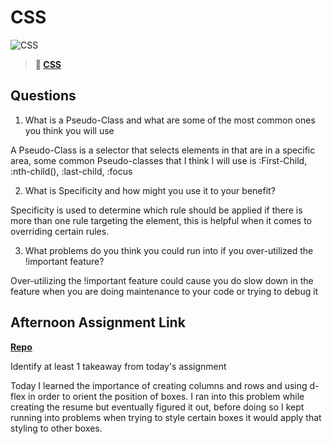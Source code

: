 # CSS

![CSS](https://bcw.blob.core.windows.net/public/cssUnit/1411879719053976)

> **📖 [CSS](https://codeworksacademy.com/fs-student-guide/resources/wk1/03-CSS)**

## Questions

1. What is a Pseudo-Class and what are some of the most common ones you think you will use

A Pseudo-Class is a selector that selects elements in that are in a specific area, some common Pseudo-classes that I think I will use is :First-Child, :nth-child(), :last-child, :focus

2. What is Specificity and how might you use it to your benefit?

Specificity is used to determine which rule should be applied if there is more than one rule targeting the element, this is helpful when it comes to overriding certain rules. 

3. What problems do you think you could run into if you over-utilized the !important feature?

Over-utilizing the !important feature could cause you do slow down in the feature when you are doing maintenance to your code or trying to debug it 



## Afternoon Assignment Link

**[Repo](https://github.com/DiegoDomingu3z/day-3)**

Identify at least 1 takeaway from today's assignment

Today I learned the importance of creating columns and rows and using d-flex in order to orient the position of boxes. I ran into this problem while creating the resume but eventually figured it out, before doing so I kept running into problems when trying to style certain boxes it would apply that styling to other boxes.